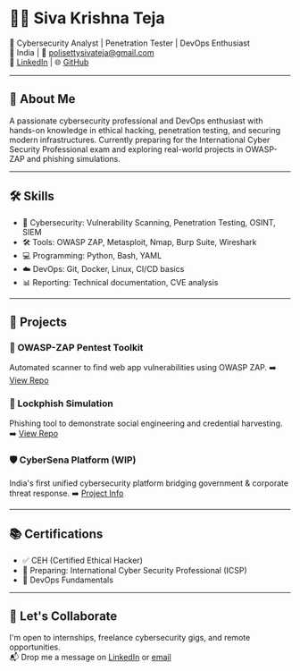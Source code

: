 # 👨‍💻 Siva Krishna Teja

🎯 Cybersecurity Analyst | Penetration Tester | DevOps Enthusiast  
📍 India | 📧 polisettysivateja@gmail.com  
🔗 [LinkedIn](https://www.linkedin.com/in/polisetty-siva-krishna-teja-b99477220/) | 🌐 [GitHub](https://github.com/Shivatej157)

---

## 🚀 About Me
A passionate cybersecurity professional and DevOps enthusiast with hands-on knowledge in ethical hacking, penetration testing, and securing modern infrastructures. Currently preparing for the International Cyber Security Professional exam and exploring real-world projects in OWASP-ZAP and phishing simulations.

---

## 🛠️ Skills

- 🔐 Cybersecurity: Vulnerability Scanning, Penetration Testing, OSINT, SIEM
- 🛠️ Tools: OWASP ZAP, Metasploit, Nmap, Burp Suite, Wireshark
- 💻 Programming: Python, Bash, YAML
- ☁️ DevOps: Git, Docker, Linux, CI/CD basics
- 📊 Reporting: Technical documentation, CVE analysis

---

## 📂 Projects

### 🔎 OWASP-ZAP Pentest Toolkit
Automated scanner to find web app vulnerabilities using OWASP ZAP.
➡️ [View Repo](https://github.com/Shivatej157/owasp-zap-project)

### 🎣 Lockphish Simulation
Phishing tool to demonstrate social engineering and credential harvesting.
➡️ [View Repo](https://github.com/Shivatej157/lockphish-simulation)

### 🛡️ CyberSena Platform (WIP)
India's first unified cybersecurity platform bridging government & corporate threat response.
➡️ [Project Info](https://github.com/Shivatej157/cybersena-platform)

---

## 📚 Certifications

- ✅ CEH (Certified Ethical Hacker)
- 🧪 Preparing: International Cyber Security Professional (ICSP)
- 📜 DevOps Fundamentals

---

## 🤝 Let's Collaborate

I'm open to internships, freelance cybersecurity gigs, and remote opportunities.  
📬 Drop me a message on [LinkedIn](https://www.linkedin.com/in/polisetty-siva-krishna-teja-b99477220/) or [email](mailto:polisettysivateja@gmail.com)

